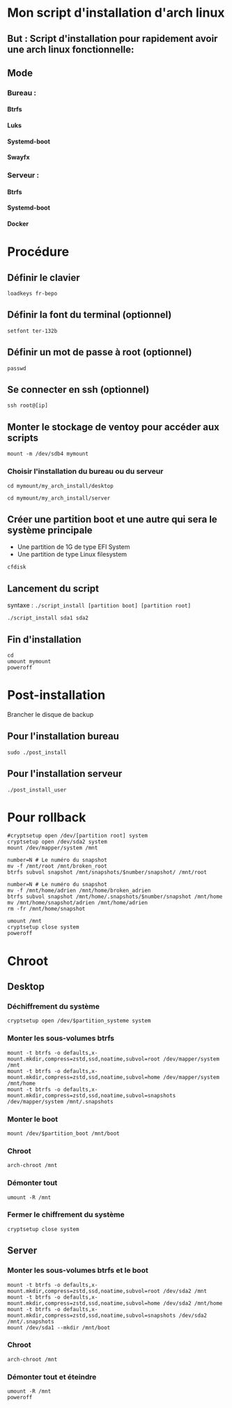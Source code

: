 # Mon script d'installation d'arch linux

## But : Script d'installation pour rapidement avoir une arch linux fonctionnelle:
## Mode
### Bureau :
#### Btrfs
#### Luks
#### Systemd-boot
#### Swayfx
### Serveur :
#### Btrfs
#### Systemd-boot
#### Docker

# Procédure

## Définir le clavier
```
loadkeys fr-bepo
```

## Définir la font du terminal (optionnel)
```
setfont ter-132b
```

## Définir un mot de passe à root (optionnel)
```
passwd
```

## Se connecter en ssh (optionnel)
```
ssh root@[ip]
```

## Monter le stockage de ventoy pour accéder aux scripts
```
mount -m /dev/sdb4 mymount
```
### Choisir l'installation du bureau ou du serveur
```
cd mymount/my_arch_install/desktop
```
```
cd mymount/my_arch_install/server
```

## Créer une partition boot et une autre qui sera le système principale
- Une partition de 1G de type EFI System
- Une partition de type Linux filesystem
```
cfdisk
```

## Lancement du script
syntaxe : `./script_install [partition boot] [partition root]`
```
./script_install sda1 sda2
```

## Fin d'installation
```
cd
umount mymount
poweroff
```

# Post-installation
Brancher le disque de backup
## Pour l'installation bureau
```
sudo ./post_install
```
## Pour l'installation serveur
```
./post_install_user
```

# Pour rollback
```
#cryptsetup open /dev/[partition root] system
cryptsetup open /dev/sda2 system
mount /dev/mapper/system /mnt

number=N # Le numéro du snapshot
mv -f /mnt/root /mnt/broken_root
btrfs subvol snapshot /mnt/snapshots/$number/snapshot/ /mnt/root

number=N # Le numéro du snapshot
mv -f /mnt/home/adrien /mnt/home/broken_adrien
btrfs subvol snapshot /mnt/home/.snapshots/$number/snapshot /mnt/home
mv /mnt/home/snapshot/adrien /mnt/home/adrien
rm -fr /mnt/home/snapshot

umount /mnt
cryptsetup close system
poweroff
```

# Chroot

## Desktop
### Déchiffrement du système
```
cryptsetup open /dev/$partition_systeme system
```
### Monter les sous-volumes btrfs
```
mount -t btrfs -o defaults,x-mount.mkdir,compress=zstd,ssd,noatime,subvol=root /dev/mapper/system /mnt
mount -t btrfs -o defaults,x-mount.mkdir,compress=zstd,ssd,noatime,subvol=home /dev/mapper/system /mnt/home
mount -t btrfs -o defaults,x-mount.mkdir,compress=zstd,ssd,noatime,subvol=snapshots /dev/mapper/system /mnt/.snapshots
```
### Monter le boot
```
mount /dev/$partition_boot /mnt/boot
```
### Chroot
```
arch-chroot /mnt
```
### Démonter tout
```
umount -R /mnt
```
### Fermer le chiffrement du système
```
cryptsetup close system
```
## Server
### Monter les sous-volumes btrfs et le boot
```
mount -t btrfs -o defaults,x-mount.mkdir,compress=zstd,ssd,noatime,subvol=root /dev/sda2 /mnt
mount -t btrfs -o defaults,x-mount.mkdir,compress=zstd,ssd,noatime,subvol=home /dev/sda2 /mnt/home
mount -t btrfs -o defaults,x-mount.mkdir,compress=zstd,ssd,noatime,subvol=snapshots /dev/sda2 /mnt/.snapshots
mount /dev/sda1 --mkdir /mnt/boot
```
### Chroot
```
arch-chroot /mnt
```
### Démonter tout et éteindre
```
umount -R /mnt
poweroff
```
